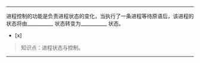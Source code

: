 ---
进程控制的功能是负责进程状态的变化，当执行了一条进程等待原语后，该进程的状态将由___________ 状态转变为___________ 状态。
- [x]  

> 知识点：进程状态与控制。

---